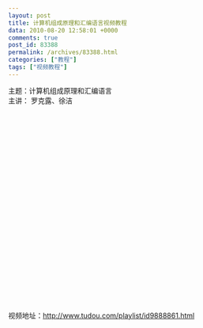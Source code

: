 ```yaml
---
layout: post
title: 计算机组成原理和汇编语言视频教程
data: 2010-08-20 12:58:01 +0000
comments: true
post_id: 83388
permalink: /archives/83388.html
categories: ["教程"]
tags: ["视频教程"]
---
```


主题：计算机组成原理和汇编语言  
主讲： 罗克露、徐洁  
<object width="480" height="400"><param name="src" value="http://www.tudou.com/l/QYnvOKiP5tE" /><param name="wmode" value="opaque" /><param name="allowfullscreen" value="true" /></object>

视频地址：http://www.tudou.com/playlist/id9888861.html
